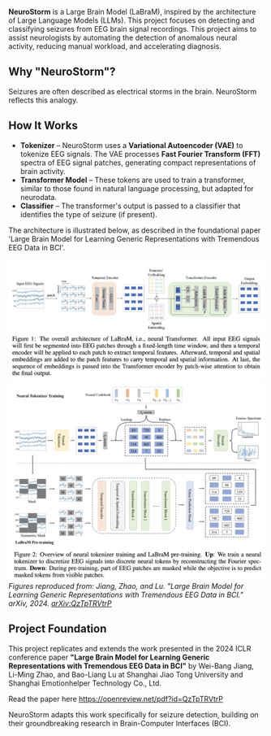 **NeuroStorm** is a Large Brain Model (LaBraM), inspired by the architecture of Large Language Models (LLMs).
This project focuses on detecting and classifying seizures from EEG brain signal recordings. This project aims to assist neurologists by automating the detection of anomalous neural activity, reducing manual workload, and accelerating diagnosis.

## Why "NeuroStorm"?
Seizures are often described as electrical storms in the brain. NeuroStorm reflects this analogy.

## How It Works
- **Tokenizer** – NeuroStorm uses a **Variational Autoencoder (VAE)** to tokenize EEG signals. The VAE processes **Fast Fourier Transform (FFT)** spectra of EEG signal patches, generating compact representations of brain activity.
- **Transformer Model** – These tokens are used to train a transformer, similar to those found in natural language processing, but adapted for neurodata.
- **Classifier** – The transformer's output is passed to a classifier that identifies the type of seizure (if present).

The architecture is illustrated below, as described in the foundational paper 'Large Brain Model for Learning Generic Representations with Tremendous EEG Data in BCI'.

![Model Architecture](images/labram_fig1.png)  
![Model Architecture](images/labram_fig2.png)  
*Figures reproduced from: Jiang, Zhao, and Lu. "Large Brain Model for Learning Generic Representations with Tremendous EEG Data in BCI." arXiv, 2024. [arXiv:QzTpTRVtrP](https://openreview.net/pdf?id=QzTpTRVtrP)*  

## Project Foundation
This project replicates and extends the work presented in the 2024 ICLR conference paper **"Large Brain Model for Learning Generic Representations with Tremendous EEG Data in BCI"** by Wei-Bang Jiang, Li-Ming Zhao, and Bao-Liang Lu at Shanghai Jiao Tong University and Shanghai Emotionhelper Technology Co., Ltd.

Read the paper here https://openreview.net/pdf?id=QzTpTRVtrP

NeuroStorm adapts this work specifically for seizure detection, building on their groundbreaking research in Brain-Computer Interfaces (BCI).
